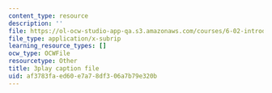 ```yaml
---
content_type: resource
description: ''
file: https://ol-ocw-studio-app-qa.s3.amazonaws.com/courses/6-02-introduction-to-eecs-ii-digital-communication-systems-fall-2012/af3783faed60e7a78df306a7b79e320b_ytGmd25_10k.srt
file_type: application/x-subrip
learning_resource_types: []
ocw_type: OCWFile
resourcetype: Other
title: 3play caption file
uid: af3783fa-ed60-e7a7-8df3-06a7b79e320b
---
```


